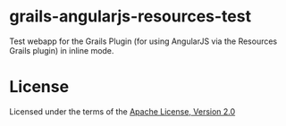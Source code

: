 grails-angularjs-resources-test
===============================

Test webapp for the Grails Plugin (for using AngularJS via the Resources Grails plugin) in inline mode.


License
=======

Licensed under the terms of the [Apache License, Version 2.0](http://www.apache.org/licenses/LICENSE-2.0)
